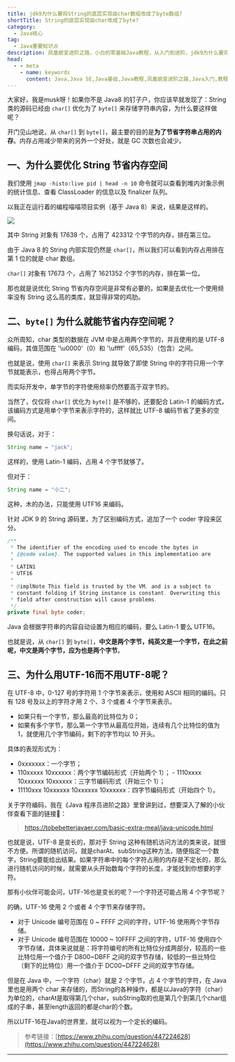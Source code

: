 ```yaml
---
title: jdk9为什么要将String的底层实现由char数组改成了byte数组?
shortTitle: String的底层实现由char改成了byte?
category:
  - Java核心
tag:
  - Java重要知识点
description: 凤凰蜕变进阶之路，小白的零基础Java教程，从入门到进阶，jdk9为什么要将String的底层实现由char数组改成了byte数组?
head:
  - - meta
    - name: keywords
      content: Java,Java SE,Java基础,Java教程,凤凰蜕变进阶之路,Java入门,教程,java,string,char,byte
---
```


大家好，我是musk呀！如果你不是 Java8 的钉子户，你应该早就发现了：String 类的源码已经由 `char[]` 优化为了 `byte[]` 来存储字符串内容，为什么要这样做呢？

开门见山地说，从 `char[]` 到 `byte[]`，最主要的目的是**为了节省字符串占用的内存**。内存占用减少带来的另外一个好处，就是 GC 次数也会减少。

## 一、为什么要优化 String 节省内存空间

我们使用 `jmap -histo:live pid | head -n 10` 命令就可以查看到堆内对象示例的统计信息、查看 ClassLoader 的信息以及 finalizer 队列。

以我正在运行着的编程喵喵项目实例（基于 Java 8）来说，结果是这样的。

![](http://cdn.tobebetterjavaer.com/tobebetterjavaer/images/basic-extra-meal/jdk9-char-byte-string-d826ce88-bbbe-47a3-a1a9-4dd86dd3632f.png)

其中 String 对象有 17638 个，占用了 423312 个字节的内存，排在第三位。

由于 Java 8 的 String 内部实现仍然是 `char[]`，所以我们可以看到内存占用排在第 1 位的就是 char 数组。

`char[]` 对象有 17673 个，占用了 1621352 个字节的内存，排在第一位。

那也就是说优化 String 节省内存空间是非常有必要的，如果是去优化一个使用频率没有 String 这么高的类库，就显得非常的鸡肋。

## 二、`byte[]` 为什么就能节省内存空间呢？

众所周知，char 类型的数据在 JVM 中是占用两个字节的，并且使用的是 UTF-8 编码，其值范围在 '\u0000'（0）和 '\uffff'（65,535）（包含）之间。



也就是说，使用 `char[]` 来表示 String 就导致了即使 String 中的字符只用一个字节就能表示，也得占用两个字节。

而实际开发中，单字节的字符使用频率仍然要高于双字节的。

当然了，仅仅将 `char[]` 优化为 `byte[]` 是不够的，还要配合 Latin-1 的编码方式，该编码方式是用单个字节来表示字符的，这样就比 UTF-8 编码节省了更多的空间。

换句话说，对于：

```java
String name = "jack";
```

这样的，使用 Latin-1 编码，占用 4 个字节就够了。

但对于：

```java
String name = "小二";
```

这种，木的办法，只能使用 UTF16 来编码。

针对 JDK 9 的 String 源码里，为了区别编码方式，追加了一个 coder 字段来区分。

```java
/**
 * The identifier of the encoding used to encode the bytes in
 * {@code value}. The supported values in this implementation are
 *
 * LATIN1
 * UTF16
 *
 * @implNote This field is trusted by the VM, and is a subject to
 * constant folding if String instance is constant. Overwriting this
 * field after construction will cause problems.
 */
private final byte coder;
```

Java 会根据字符串的内容自动设置为相应的编码，要么 Latin-1 要么 UTF16。

也就是说，从 `char[]` 到 `byte[]`，**中文是两个字节，纯英文是一个字节，在此之前呢，中文是两个字节，应为也是两个字节**。

## 三、为什么用UTF-16而不用UTF-8呢？

在 UTF-8 中，0-127 号的字符用 1 个字节来表示，使用和 ASCII 相同的编码。只有 128 号及以上的字符才用 2 个、3 个或者 4 个字节来表示。

- 如果只有一个字节，那么最高的比特位为 0；
- 如果有多个字节，那么第一个字节从最高位开始，连续有几个比特位的值为 1，就使用几个字节编码，剩下的字节均以 10 开头。

具体的表现形式为：

- 0xxxxxxx：一个字节；
- 110xxxxx 10xxxxxx：两个字节编码形式（开始两个 1）； - 1110xxxx 10xxxxxx 10xxxxxx：三字节编码形式（开始三个 1）； 
- 11110xxx 10xxxxxx 10xxxxxx 10xxxxxx：四字节编码形式（开始四个 1）。

关于字符编码，我在《Java 程序员进阶之路》里曾讲到过，想要深入了解的小伙伴查看下面的链接🔗：

>https://tobebetterjavaer.com/basic-extra-meal/java-unicode.html

也就是说，UTF-8 是变长的，那对于 String 这种有随机访问方法的类来说，就很不方便。所谓的随机访问，就是charAt、subString这种方法，随便指定一个数字，String要能给出结果。如果字符串中的每个字符占用的内存是不定长的，那么进行随机访问的时候，就需要从头开始数每个字符的长度，才能找到你想要的字符。

那有小伙伴可能会问，UTF-16也是变长的呢？一个字符还可能占用 4 个字节呢？

的确，UTF-16 使用 2 个或者 4 个字节来存储字符。

- 对于 Unicode 编号范围在 0 ~ FFFF 之间的字符，UTF-16 使用两个字节存储。
- 对于 Unicode 编号范围在 10000 ~ 10FFFF 之间的字符，UTF-16 使用四个字节存储，具体来说就是：将字符编号的所有比特位分成两部分，较高的一些比特位用一个值介于 D800~DBFF 之间的双字节存储，较低的一些比特位（剩下的比特位）用一个值介于 DC00~DFFF 之间的双字节存储。

但是在 Java 中，一个字符（char）就是 2 个字节，占 4 个字节的字符，在 Java 里也是用两个 char 来存储的，而String的各种操作，都是以Java的字符（char）为单位的，charAt是取得第几个char，subString取的也是第几个到第几个char组成的子串，甚至length返回的都是char的个数。

所以UTF-16在Java的世界里，就可以视为一个定长的编码。

>参考链接：[https://www.zhihu.com/question/447224628](https://www.zhihu.com/question/447224628)

----

  

 

  
